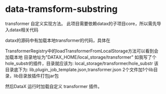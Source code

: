 # data-tramsform-substring
transformer 自定义实现方法。
此项目需要依赖datax的子项目core，所以需先导入datax相关代码

datax的源码中有加载本地transformer的代码，具体在

TransformerRegistry中的loadTransformerFromLocalStorage方法可以看到会加载本地
目录地址为"DATAX_HOME/local_storage/transformer"
如我写了个hole_substr的插件，目录就应该为:
local_storage/transformer/hole_substr
该目录底下为:
lib,plugin_job_template.json,transformer.json 2个文件加1个lib目录，lib目录放插件打包jar包

然后DataX 运行时加载自定义 transformer 插件。

